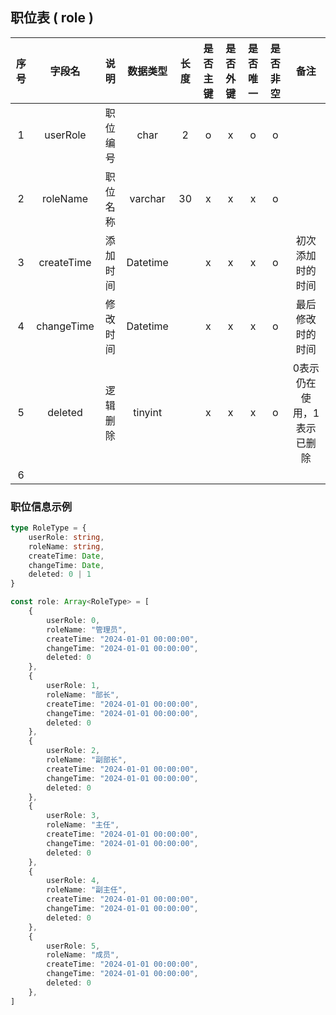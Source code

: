## 职位表 ( role )

| 序号| 字段名 | 说明 | 数据类型 | 长度 | 是否主键| 是否外键 | 是否唯一 | 是否非空 | 备注 |
|:---:|:---:|:---:|:---:|:---:|:---:|:---:|:---:|:---:|:---:|
| 1 | userRole | 职位编号 | char | 2 | o | x | o | o |  |
| 2 | roleName | 职位名称 | varchar | 30 | x | x | x | o |  |
| 3 | createTime | 添加时间 | Datetime |  | x | x | x | o | 初次添加时的时间 |
| 4 | changeTime | 修改时间 | Datetime |  | x | x | x | o | 最后修改时的时间 |
| 5 | deleted | 逻辑删除 | tinyint |  | x | x | x | o | 0表示仍在使用，1表示已删除 | 
| 6 |  |  |  |  |  |  |  |  |


### 职位信息示例
```TypeScript
type RoleType = {
    userRole: string,
    roleName: string,
    createTime: Date,
    changeTime: Date,
    deleted: 0 | 1
}

const role: Array<RoleType> = [
    {
        userRole: 0,
        roleName: "管理员",
        createTime: "2024-01-01 00:00:00",
        changeTime: "2024-01-01 00:00:00",
        deleted: 0
    },
    {
        userRole: 1,
        roleName: "部长",
        createTime: "2024-01-01 00:00:00",
        changeTime: "2024-01-01 00:00:00",
        deleted: 0
    },
    {
        userRole: 2,
        roleName: "副部长",
        createTime: "2024-01-01 00:00:00",
        changeTime: "2024-01-01 00:00:00",
        deleted: 0
    },
    {
        userRole: 3,
        roleName: "主任",
        createTime: "2024-01-01 00:00:00",
        changeTime: "2024-01-01 00:00:00",
        deleted: 0
    },
    {
        userRole: 4,
        roleName: "副主任",
        createTime: "2024-01-01 00:00:00",
        changeTime: "2024-01-01 00:00:00",
        deleted: 0
    },
    {
        userRole: 5,
        roleName: "成员",
        createTime: "2024-01-01 00:00:00",
        changeTime: "2024-01-01 00:00:00",
        deleted: 0
    },
]
```